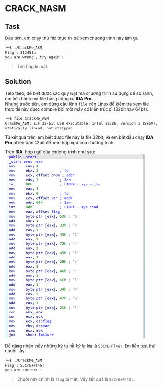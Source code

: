 # CRACK_NASM
## Task
Đầu tiên, em chạy thử file thực thi để xem chương trình này làm gì.  
```
└─$ ./CrackMe_ASM
Flag : 31245fa
you are wrong , try again !
```
> Tìm flag bí mật.

## Solution
Tiếp theo, để biết được các quy luật mà chương trình sử dụng để so sánh, em tiến hành mở file bằng công cụ **IDA Pro**.  
Nhưng trước tiên, em dùng câu lệnh `file` trên Linux để kiểm tra xem file thực thi này được compile bởi một máy có kiến trúc gì (32bit hay 64bit).
```
└─$ file CrackMe_ASM
CrackMe_ASM: ELF 32-bit LSB executable, Intel 80386, version 1 (SYSV), statically linked, not stripped
```
Từ kết quả trên, em biết được file này là file 32bit, và em bắt đầu chạy **IDA Pro** phiên bản 32bit để xem hợp ngữ của chương trình.

Trên **IDA**, hợp ngữ của chương trình như sau:  
![](https://github.com/datthinh1801/NT209.L21.ANTN-Challenges/blob/main/Series%201/crack_nasm/crach_nasm_ida.png)

Dễ dàng nhận thấy những ký tự rất *kỳ lạ* kia là `S3CrE+Fl4G!`. Em liền test thử chuỗi này.  
```
└─$ ./CrackMe_ASM
Flag : S3CrE+Fl4G!
you are correct !  
```
> Chuỗi này chính là `flag` bí mật. Vậy kết quả là `S3CrE+Fl4G!`.
